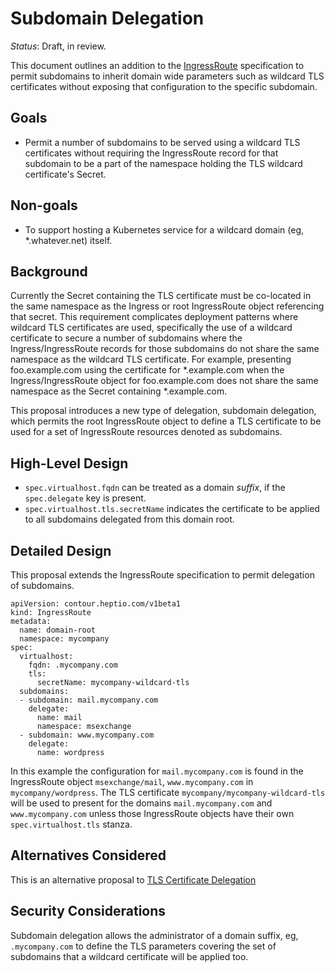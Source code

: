# Subdomain Delegation

_Status_: Draft, in review.

This document outlines an addition to the [IngressRoute][0] specification to permit subdomains to inherit domain wide parameters such as wildcard TLS certificates without exposing that configuration to the specific subdomain.

## Goals

- Permit a number of subdomains to be served using a wildcard TLS certificates without requiring the IngressRoute record for that subdomain to be a part of the namespace holding the TLS wildcard certificate's Secret.

## Non-goals

- To support hosting a Kubernetes service for a wildcard domain (eg, \*.whatever.net) itself. 

## Background

Currently the Secret containing the TLS certificate must be co-located in the same namespace as the Ingress or root IngressRoute object referencing that secret.
This requirement complicates deployment patterns where wildcard TLS certificates are used, specifically the use of a wildcard certificate to secure a number of subdomains where the Ingress/IngressRoute records for those subdomains do not share the same namespace as the wildcard TLS certificate.
For example, presenting foo.example.com using the certificate for \*.example.com when the Ingress/IngressRoute object for foo.example.com does not share the same namespace as the Secret containing \*.example.com.

This proposal introduces a new type of delegation, subdomain delegation, which permits the root IngressRoute object to define a TLS certificate to be used for a set of IngressRoute resources denoted as subdomains.

## High-Level Design

- `spec.virtualhost.fqdn` can be treated as a domain _suffix_, if the `spec.delegate` key is present.
- `spec.virtualhost.tls.secretName` indicates the certificate to be applied to all subdomains delegated from this domain root.

## Detailed Design

This proposal extends the IngressRoute specification to permit delegation of subdomains.

```
apiVersion: contour.heptio.com/v1beta1
kind: IngressRoute
metadata:
  name: domain-root
  namespace: mycompany
spec:
  virtualhost:
    fqdn: .mycompany.com
    tls:
      secretName: mycompany-wildcard-tls
  subdomains:
  - subdomain: mail.mycompany.com
    delegate:
      name: mail
      namespace: msexchange
  - subdomain: www.mycompany.com
    delegate:
      name: wordpress
```

In this example the configuration for `mail.mycompany.com` is found in the IngressRoute object `msexchange/mail`, `www.mycompany.com` in `mycompany/wordpress`.
The TLS certificate `mycompany/mycompany-wildcard-tls` will be used to present for the domains `mail.mycompany.com` and `www.mycompany.com` unless those IngressRoute objects have their own `spec.virtualhost.tls` stanza.

## Alternatives Considered

This is an alternative proposal to [TLS Certificate Delegation][1]

## Security Considerations

Subdomain delegation allows the administrator of a domain suffix, eg, `.mycompany.com` to define the TLS parameters covering the set of subdomains that a wildcard certificate will be applied too.

[0]: https://github.com/heptio/contour/blob/master/docs/ingressroute.md
[1]: https://github.com/heptio/contour/pull/889

